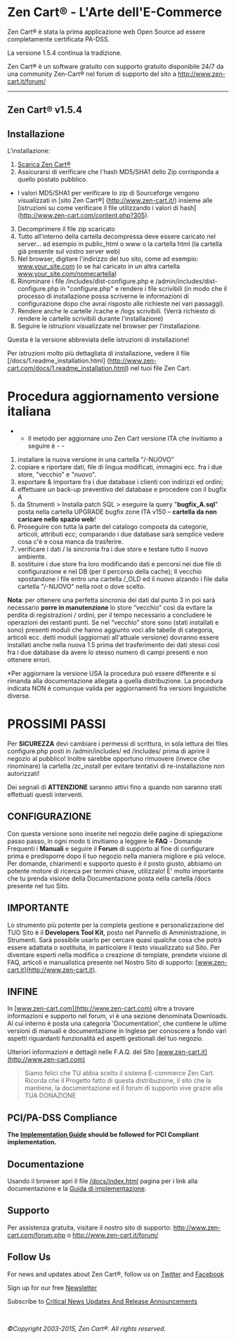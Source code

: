 
Zen Cart&reg; - L'Arte dell'E-Commerce
===============

Zen Cart&reg; è stata la prima applicazione web Open Source ad essere completamente certificata PA-DSS.

La versione 1.5.4 continua la tradizione. 

Zen Cart&reg; è un software gratuito con supporto gratuito disponibile 24/7 da una community Zen-Cart® nel forum di supporto del sito a <http://www.zen-cart.it/forum/>

--------------------


Zen Cart&reg; v1.5.4
--------------------


Installazione
------------

L'installazione:

1. [Scarica Zen Cart&reg;](http://sourceforge.net/projects/zencart-italia/files)
2. Assicurarsi di verificare che l'hash MD5/SHA1 dello Zip corrisponda a quello postato pubblico.
  * I valori MD5/SHA1 per verificare lo zip di Sourceforge vengono visualizzati in [sito Zen Cart&reg;]  (http://www.zen-cart.it/) insieme alle [istruzioni su come verificare il file utilizzando i valori di hash]  (http://www.zen-cart.com/content.php?305).
3. Decomprimere il file zip scaricato
4. Tutto all'interno della cartella decompressa deve essere caricato nel server... 
   ad esempio in public_html o www o la cartella html (la cartella già presente sul vostro server web)
5. Nel browser, digitare l'indirizzo del tuo sito, come ad esempio: www.your_site.com (o se hai caricato in un altra cartella www.your_site.com/nomecartella)
6. Rinominare i file /includes/dist-configure.php e /admin/includes/dist-configure.php in "configure.php" e rendere i file scrivibili (in modo che il processo di installazione possa scriverne le informazioni di configurazione dopo che avrai risposto alle richieste nei vari passaggi).
7. Rendere anche le cartelle /cache e /logs scrivibili. (Verrà richiesto di rendere le cartelle scrivibili durante l'installazione) 
8. Seguire le istruzioni visualizzate nel browser per l'installazione. 

Questa è la versione abbreviata delle istruzioni di installazione!

Per istruzioni molto più dettagliata di installazione, vedere il file [/docs/1.readme_installation.html]  (http://www.zen-cart.com/docs/1.readme_installation.html) nel tuoi file Zen Cart.


# Procedura aggiornamento versione italiana #

 - - Il metodo per aggiornare uno Zen Cart versione ITA che invitiamo a seguire è - -

1. installare la nuova versione in una cartella "/-NUOVO"
2. copiare e riportare dati, file di lingua modificati, immagini ecc. fra i due store, "vecchio" e "nuovo".
3. esportare & importare fra i due database i clienti con indirizzi ed ordini;
4. effettuare un back-up preventivo del database e procedere con il bugfix A
5. da Strumenti > Installa patch SQL > eseguire la query "**bugfix_A.sql**" posta nella cartella
UPGRADE bugfix zone ITA v150 – **cartella da non caricare nello spazio web**!
6. Proseguire con tutta la parte del catalogo composta da categorie, articoli, attributi ecc;
comparando i due database sarà semplice vedere cosa c'è e cosa manca da trasferire.
7. verificare i dati / la sincronia fra i due store e testare tutto il nuovo ambiente.
8. sostituire i due store fra loro modificando dati e percorsi nei due file di configurazione e nel DB
(per il percorso della cache); Il vecchio spostandone i file entro una cartella /_OLD ed il nuovo
alzando i file dalla cartella "/-NUOVO" nella root o dove scelto.

**Nota**: per ottenere una perfetta sincronia dei dati dal punto 3 in poi sarà necessario **porre in manutenzione** lo store “vecchio” così da evitare la perdita di registrazioni / ordini, per il tempo necessario a concludere le operazioni dei restanti punti.
Se nel “vecchio” store sono (stati installati e sono) presenti moduli che hanno aggiunto voci alle tabelle di categoria, articoli ecc. detti moduli (aggiornati all'attuale versione) dovranno essere installati anche nella nuova 1.5 prima del trasferimento dei dati stessi così fra i due database da avere lo stesso numero di campi presenti e non ottenere errori.

*Per aggiornare la versione USA la procedura può essere differente e si rimanda alla documentazione allegata a quella distribuzione. La procedura indicata NON è comunque valida per aggiornamenti fra versioni linguistiche diverse.

# PROSSIMI PASSI #
Per **SICUREZZA** devi cambiare i permessi di scrittura, in sola lettura dei files configure.php posti in /admin/includes/ ed /includes/ prima di aprire il negozio al pubblico! Inoltre sarebbe opportuno rimuovere (invece che rinominare) la cartella /zc_install per evitare tentativi di re-installazione non autorizzati!

Dei segnali di **ATTENZIONE** saranno attivi fino a quando non saranno stati effettuati questi interventi.

## CONFIGURAZIONE ##
Con questa versione sono inserite nel negozio delle pagine di spiegazione passo passo, in ogni modo ti
invitiamo a leggere le **FAQ** - Domande Frequenti i **Manuali** e seguire il **Forum** di supporto al fine di configurare prima e predisporre dopo il tuo negozio nella maniera migliore e più veloce. Per domande, chiarimenti e supporto questo è il posto giusto, abbiamo un potente motore di ricerca per termini chiave, utilizzalo! E' molto importante che tu prenda visione della Documentazione posta nella cartella /docs presente nel tuo Sito.

## IMPORTANTE ##
Lo strumento più potente per la completa gestione e personalizzazione del TUO Sito è il **Developers Tool Kit**, posto nel Pannello di Amministrazione, in Strumenti. Sarà possibile usarlo per cercare quasi qualche cosa che potrà essere adattata o sostituita, in particolare il testo visualizzato sul Sito.
Per diventare esperti nella modifica o creazione di template, prendete visione di FAQ, articoli e manualistica presente nel Nostro Sito di supporto: [www.zen-cart.it](http://www.zen-cart.it).

## INFINE ##
In [www.zen-cart.com](http://www.zen-cart.com) oltre a trovare informazioni e supporto nel forum, vi è una sezione denominata Downloads. Al cui interno è posta una categoria 'Documentation', che contiene le ultime versioni di manuali e documentazione in Inglese per conoscere a fondo vari aspetti riguardanti funzionalità ed aspetti gestionali del tuo negozio.

Ulteriori informazioni e dettagli nelle F.A.Q. del Sito [www.zen-cart.it](http://www.zen-cart.com)

> Siamo felici che TU abbia scelto il sistema E-commerce Zen Cart. Ricorda che il Progetto fatto di questa distribuzione, il sito che la mantiene, la documentazione ed il forum di supporto vive grazie alla TUA DONAZIONE


PCI/PA-DSS Compliance
---------------------
__The [Implementation Guide](http://www.zen-cart.com/docs/implementation-guide-v154.pdf) should be followed for PCI Compliant implementation.__

Documentazione
-------------
Usando il browser apri il file [/docs/index.html](http://www.zen-cart.com/docs/index.html) pagina per i link alla documentazione e la [Guida di implementazione](http://www.zen-cart.com/docs/implementation-guide-v154.pdf).


Supporto
-------
Per assistenza gratuita, visitare il nostro sito di supporto: http://www.zen-cart.com/forum.php o http://www.zen-cart.it/forum/

Follow Us
---------
For news and updates about Zen Cart&reg;, follow us on [Twitter](http://twitter.com/zencart) and [Facebook](http://facebook.com/zencart)

Sign up for our free [Newsletter](http://visitor.constantcontact.com/d.jsp?m=1101879248585)

Subscribe to [Critical News Updates And Release Announcements](http://www.zen-cart.com/subscription.php?do=addsubscription&f=2)

&nbsp;  

*&copy;Copyright 2003-2015, Zen Cart&reg;. All rights reserved.*

